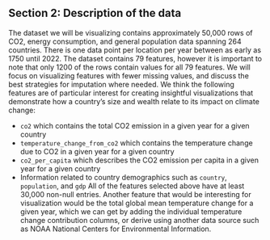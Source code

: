 ## Section 2: Description of the data
The dataset we will be visualizing contains approximately 50,000 rows of CO2, energy consumption, and general population data spanning 264 countries. There is one data point per location per year between as early as 1750 until 2022. The dataset contains 79 features, however it is important to note that only 1200 of the rows contain values for all 79 features. We will focus on visualizing features with fewer missing values, and discuss the best strategies for imputation where needed.
We think the following features are of particular interest for creating insightful visualizations that demonstrate how a country’s size and wealth relate to its impact on climate change: <br>
* `co2` which contains the total CO2 emission in a given year for a given country
* `temperature_change_from_co2` which contains the temperature change due to CO2 in a given year for a given country
* `co2_per_capita` which describes the CO2 emission per capita in a given year for a given country
* Information related to country demographics such as `country`, `population`, and `gdp`
All of the features selected above have at least 30,000 non-null entries. Another feature that would be interesting for visualization would be the total global mean temperature change for a given year, which we can get by adding the individual temperature change contribution columns, or derive using another data source such as  NOAA National Centers for Environmental Information.
